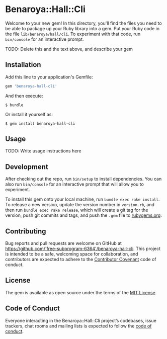 # Benaroya::Hall::Cli

Welcome to your new gem! In this directory, you'll find the files you need to be able to package up your Ruby library into a gem. Put your Ruby code in the file `lib/benaroya/hall/cli`. To experiment with that code, run `bin/console` for an interactive prompt.

TODO: Delete this and the text above, and describe your gem

## Installation

Add this line to your application's Gemfile:

```ruby
gem 'benaroya-hall-cli'
```

And then execute:

    $ bundle

Or install it yourself as:

    $ gem install benaroya-hall-cli

## Usage

TODO: Write usage instructions here

## Development

After checking out the repo, run `bin/setup` to install dependencies. You can also run `bin/console` for an interactive prompt that will allow you to experiment.

To install this gem onto your local machine, run `bundle exec rake install`. To release a new version, update the version number in `version.rb`, and then run `bundle exec rake release`, which will create a git tag for the version, push git commits and tags, and push the `.gem` file to [rubygems.org](https://rubygems.org).

## Contributing

Bug reports and pull requests are welcome on GitHub at https://github.com/'free-subprogram-6364'/benaroya-hall-cli. This project is intended to be a safe, welcoming space for collaboration, and contributors are expected to adhere to the [Contributor Covenant](http://contributor-covenant.org) code of conduct.

## License

The gem is available as open source under the terms of the [MIT License](https://opensource.org/licenses/MIT).

## Code of Conduct

Everyone interacting in the Benaroya::Hall::Cli project’s codebases, issue trackers, chat rooms and mailing lists is expected to follow the [code of conduct](https://github.com/'free-subprogram-6364'/benaroya-hall-cli/blob/master/CODE_OF_CONDUCT.md).
